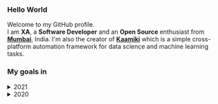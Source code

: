 <!-- markdownlint-disable MD033 MD041 -->

### Hello World

Welcome to my GitHub profile.<br>
I am **XA**, a **Software Developer** and an **Open Source** enthusiast from [**Mumbai**](https://www.google.com/maps/place/Tridev+Apartments/@19.1813227,72.9492476,19z/data=!4m5!3m4!1s0x3be7b8fe53559f9f:0x56403d126e8021aa!8m2!3d19.1812008!4d72.9486635), India. I'm also the creator of [**Kaamiki**](https://github.com/kaamiki/kaamiki) which is a simple cross-platform automation framework for data science and machine learning tasks.

### My goals in

<details>
  <summary>2021</summary>

  1. Make atleast **one** meaningful ~~commit~~ contribution everyday.
  2. Learn ~~and switch to~~ **[vim](https://www.vim.org/)** ~~completely~~ (lets be more\* practical here).
  3. Let's throw some **[nano](https://www.nano-editor.org/)** in there as well ...
  4. ~~Try~~ Learn **[bash](https://devhints.io/bash)** scripting.
  5. Try **[emacs](https://www.gnu.org/software/emacs/)** at least once.
  6. Learn and implement **[tox](https://tox.readthedocs.io/en/latest/)**, **[travis](https://travis-ci.org/)**/**[github actions](https://docs.github.com/en/actions)** and **[pytest](https://docs.pytest.org/en/stable/index.html)**.

</details>

<details>
  <summary>2020</summary>

  1. Try to commit atleast **once** everyday.
  2. Start an **open source** project.
  3. Teach **Python** for free to as many people as possible.

</details>
